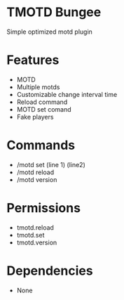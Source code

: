 # TMOTD Bungee
Simple optimized motd plugin

# Features
- MOTD
- Multiple motds
- Customizable change interval time
- Reload command
- MOTD set comand
- Fake players

# Commands
- /motd set (line 1) (line2)
- /motd reload
- /motd version

# Permissions
- tmotd.reload
- tmotd.set
- tmotd.version

# Dependencies
- None
